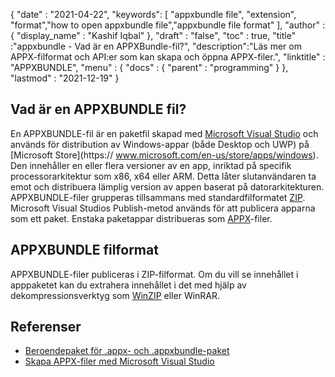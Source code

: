 {
  "date" : "2021-04-22",
  "keywords": [ "appxbundle file", "extension", "format","how to open appxbundle file","appxbundle file format" ],
  "author" : {
    "display_name" : "Kashif Iqbal"
},
  "draft" : "false",
  "toc" : true,
  "title" :"appxbundle - Vad är en APPXBundle-fil?",
  "description":"Läs mer om APPX-filformat och API:er som kan skapa och öppna APPX-filer.",
  "linktitle" : "APPXBUNDLE",
  "menu" : {
    "docs" : {
      "parent" : "programming"
}
},
  "lastmod" : "2021-12-19"
}

## Vad är en APPXBUNDLE fil?

En APPXBUNDLE-fil är en paketfil skapad med [Microsoft Visual Studio](https://visualstudio.microsoft.com/) och används för distribution av Windows-appar (både Desktop och UWP) på [Microsoft Store](https:// www.microsoft.com/en-us/store/apps/windows). Den innehåller en eller flera versioner av en app, inriktad på specifik processorarkitektur som x86, x64 eller ARM. Detta låter slutanvändaren ta emot och distribuera lämplig version av appen baserat på datorarkitekturen. APPXBUNDLE-filer grupperas tillsammans med standardfilformatet [ZIP](/sv/compression/zip/). Microsoft Visual Studios Publish-metod används för att publicera apparna som ett paket. Enstaka paketappar distribueras som [APPX](/sv/programming/appx/)-filer.

## APPXBUNDLE filformat

APPXBUNDLE-filer publiceras i ZIP-filformat. Om du vill se innehållet i apppaketet kan du extrahera innehållet i det med hjälp av dekompressionsverktyg som [WinZIP](https://www.winzip.com/en/) eller WinRAR.

## Referenser

* [Beroendepaket för .appx- och .appxbundle-paket](https://www.ibm.com/docs/en/maas360?topic=catalog-dependency-packages-appx-appxbundle-packages)
* [Skapa APPX-filer med Microsoft Visual Studio](https://learn.microsoft.com/en-us/windows/msix/desktop/vs-package-overview)

